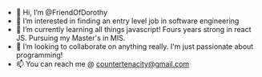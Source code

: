 - 👋 Hi, I’m @FriendOfDorothy
- 👀 I’m interested in finding an entry level job in software engineering
- 🌱 I’m currently learning all things javascript! Fours years strong in react JS. Pursuing my Master's in MIS.
- 💞️ I’m looking to collaborate on anything really. I'm just passionate about programming!
- 📫 You can reach me @ countertenacity@gmail.com

<!---
FriendOfDorothy/FriendOfDorothy is a ✨ special ✨ repository because its `README.md` (this file) appears on your GitHub profile.
You can click the Preview link to take a look at your changes.
--->
